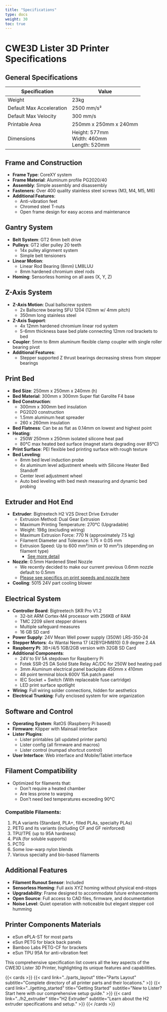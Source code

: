 ```yaml
---
title: "Specifications"
type: docs
weight: 30
toc: true
---
```


# CWE3D Lister 3D Printer Specifications

## General Specifications

| Specification | Value                                          |
|---------------|------------------------------------------------|
| Weight | 23kg                                           |
| Default Max Acceleration | 2500 mm/s²                                     |
| Default Max Velocity | 300 mm/s                                       |
| Printable Area | 250mm x 250mm x 240mm                          |
| Dimensions | Height: 577mm<br>Width: 460mm<br>Length: 520mm |

## Frame and Construction

- **Frame Type**: CoreXY system
- **Frame Material**: Aluminum profile PG2020/40
- **Assembly**: Simple assembly and disassembly
- **Fasteners**: Over 400 quality stainless steel screws (M3, M4, M5, M6)
- **Additional Features**:
  - Anti-vibration feet
  - Chromed steel T-nuts
  - Open frame design for easy access and maintenance

## Gantry System

- **Belt System**: GT2 6mm belt drive
- **Pulleys**: GT2 idler pulley 20 teeth
  - 14x pulley alignment system
  - Simple belt tensioners
- **Linear Motion**:
  - Linear Rod Bearing (8mm) LM8LUU
  - 8mm hardened chromium steel rods
- **Homing**: Sensorless homing on all axes (X, Y, Z)

## Z-Axis System

- **Z-Axis Motion**: Dual ballscrew system
  - 2x Ballscrew bearing SFU 1204 (12mm w/ 4mm pitch)
  - 350mm long stainless steel
- **Z-Axis Support**:
  - 4x 12mm hardened chromium linear rod system
  - 5-6mm thickness base bed plate connecting 12mm rod brackets to bed
- **Coupler**: 5mm to 8mm aluminum flexible clamp coupler with single roller bearing pivot
- **Additional Features**:
  - Stepper supported Z thrust bearings decreasing stress from stepper bearings

## Print Bed

- **Bed Size**: 250mm x 250mm x 240mm (h)
- **Bed Material**: 300mm x 300mm Super flat Garolite F4 base
- **Bed Construction**:
  - 300mm x 300mm bed insulation
  - PG2020 construction
  - 1.5mm aluminum heat spreader
  - 260 x 260mm insulation
- **Bed Flatness**: Can be as flat as 0.14mm on lowest and highest point
- **Heating**:
  - 250W 250mm x 250mm isolated silicone heat pad
  - 80°C max heated bed surface (magnet starts degrading over 85°C)
- **Print Surface**: PEI flexible bed printing surface with rough texture
- **Bed Leveling**:
  - 8mm bed level induction probe
  - 4x aluminum level adjustment wheels with Silicone Heater Bed Standoff
  - Center level adjustment wheel
  - Auto bed leveling with bed mesh measuring and dynamic bed probing

## Extruder and Hot End

- **Extruder**: Bigtreetech H2 V2S Direct Drive Extruder
  - Extrusion Method: Dual Gear Extrusion
  - Maximum Printing Temperature: 270°C (Upgradable)
  - Weight: 198g (excluding wiring)
  - Maximum Extrusion Force: 770 N (approximately 7.5 kg)
  - Filament Diameter and Tolerance: 1.75 ± 0.05 mm
  - Extrusion Speed: Up to 600 mm³/min or 10 mm³/s (depending on filament type)
    - [See more detail](h2_extruder.md)
- **Nozzle**: 0.5mm Hardened Steel Nozzle
  - We recently decided to make our current previous 0.6mm nozzle default to 0.5mm 
  - [Please see specifics on print speeds and nozzle here](05mm_nozzle.md)
- **Cooling**: 5015 24V part cooling blower

## Electrical System

- **Controller Board**: Bigtreetech SKR Pro V1.2
  - 32-bit ARM Cortex-M4 processor with 256KB of RAM
  - TMC 2209 silent stepper drivers
  - Multiple safeguard measures
  - 16 GB SD card
- **Power Supply**: 24V Mean Well power supply (350W) LRS-350-24
- **Stepper Motors**: 4x Wantai Nema 17 (42BYGHM810) 0.9 degree 2.4A
- **Raspberry Pi**: 3B+/4/5 1GB/2GB version with 32GB SD Card
- **Additional Components**:
  - 24V to 5V 5A stepdown for Raspberry Pi
  - Fotek SSR-25 DA Solid State Relay AC/DC for 250W bed heating pad
  - 3mm Aluminum electrical panel backplate 450mm x 410mm
  - 48 point terminal block 600V 15A patch panel
  - IEC Socket + Switch (With replaceable fuse cartridge)
  - LED print surface spotlight
- **Wiring**: Full wiring solder connections, hidden for aesthetics
- **Electrical Trunking**: Fully enclosed system for wire organization

## Software and Control

- **Operating System**: RatOS (Raspberry Pi based)
- **Firmware**: Klipper with Mainsail interface
- **Lister Plugins**:
  - Lister printables (all updated printer parts)
  - Lister config (all firmware and macros)
  - Lister control (numpad shortcut control)
- **User Interface**: Web interface and Mobile/Tablet interface

## Filament Compatibility

- Optimized for filaments that:
  - Don't require a heated chamber
  - Are less prone to warping
  - Don't need bed temperatures exceeding 90°C

### Compatible Filaments:
1. PLA variants (Standard, PLA+, filled PLAs, specialty PLAs)
2. PETG and its variants (including CF and GF reinforced)
3. TPU/TPE (up to 95A hardness)
4. PVA (for soluble supports)
5. PCTG
6. Some low-warp nylon blends
7. Various specialty and bio-based filaments

## Additional Features

- **Filament Runout Sensor**: Included
- **Sensorless Homing**: Full axis XYZ homing without physical end-stops
- **Upgradability**: Frame designed to accommodate future enhancements
- **Open Source**: Full access to CAD files, firmware, and documentation
- **Noise Level**: Quiet operation with noticeable but elegant stepper coil humming

## Printer Components Materials

- eSun ePLA-ST for most parts
- eSun PETG for black back panels
- Bamboo Labs PETG-CF for brackets
- eSun TPU 95A for anti-vibration feet

This comprehensive specification list covers all the key aspects of the CWE3D Lister 3D Printer, highlighting its unique features and capabilities.

{{< cards >}}
  {{< card link="../parts_layout" title="Parts Layout" subtitle="Complete directory of all printer parts and their locations." >}}
  {{< card link="../getting_started" title="Getting Started" subtitle="New to Lister? Start here with our comprehensive setup guide." >}}
  {{< card link="../h2_extruder" title="H2 Extruder" subtitle="Learn about the H2 extruder specifications and setup." >}}
{{< /cards >}}